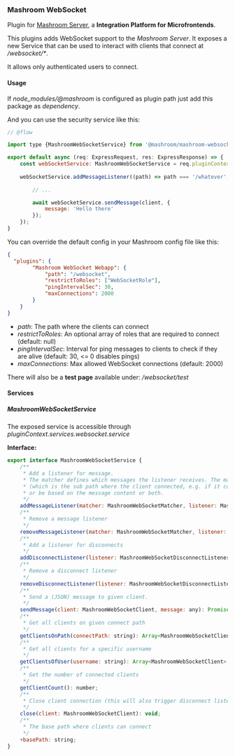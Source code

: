 
### Mashroom WebSocket

Plugin for [Mashroom Server](https://www.mashroom-server.com), a **Integration Platform for Microfrontends**. 

This plugins adds WebSocket support to the _Mashroom Server_.
It exposes a new Service that can be used to interact with clients that connect at _/websocket/*_.

It allows only authenticated users to connect.

#### Usage

If *node_modules/@mashroom* is configured as plugin path just add this package as _dependency_.

And you can use the security service like this:

```js
// @flow

import type {MashroomWebSocketService} from '@mashroom/mashroom-websocket/type-definitions';

export default async (req: ExpressRequest, res: ExpressResponse) => {
    const webSocketService: MashroomWebSocketService = req.pluginContext.services.websocket.service;
    
    webSocketService.addMessageListener((path) => path === '/whatever', async (message, client) => {
           
        // ...

        await webSocketService.sendMessage(client, {
            message: 'Hello there'
        });
    });
}
```

You can override the default config in your Mashroom config file like this:

```json
{
  "plugins": {
        "Mashroom WebSocket Webapp": {
            "path": "/websocket",
            "restrictToRoles": ["WebSocketRole"],
            "pingIntervalSec": 30,
            "maxConnections": 2000
        }
    }
}
```

 * _path_: The path where the clients can connect 
 * _restrictToRoles_: An optional array of roles that are required to connect (default: null)
 * _pingIntervalSec_: Interval for ping messages to clients to check if they are alive (default: 30, <= 0 disables pings)
 * _maxConnections_: Max allowed WebSocket connections (default: 2000)
 
There will also be a **test page** available under: _/websocket/test_
 
#### Services

##### MashroomWebSocketService

The exposed service is accessible through _pluginContext.services.websocket.service_

**Interface:**

```js
export interface MashroomWebSocketService {
    /**
     * Add a listener for message.
     * The matcher defines which messages the listener receives. The match can be based on the connect path
     * (which is the sub path where the client connected, e.g. if it connected on /websocket/test the connect path would be /test)
     * or be based on the message content or both.
     */
    addMessageListener(matcher: MashroomWebSocketMatcher, listener: MashroomWebSocketMessageListener): void;
    /**
     * Remove a message listener
     */
    removeMessageListener(matcher: MashroomWebSocketMatcher, listener: MashroomWebSocketMessageListener): void;
    /**
     * Add a listener for disconnects
     */
    addDisconnectListener(listener: MashroomWebSocketDisconnectListener): void;
    /**
     * Remove a disconnect listener
     */
    removeDisconnectListener(listener: MashroomWebSocketDisconnectListener): void;
    /**
     * Send a (JSON) message to given client.
     */
    sendMessage(client: MashroomWebSocketClient, message: any): Promise<void>;
    /**
     * Get all clients on given connect path
     */
    getClientsOnPath(connectPath: string): Array<MashroomWebSocketClient>;
    /**
     * Get all clients for a specific username
     */
    getClientsOfUser(username: string): Array<MashroomWebSocketClient>;
    /**
     * Get the number of connected clients
     */
    getClientCount(): number;
    /**
     * Close client connection (this will also trigger disconnect listeners)
     */
    close(client: MashroomWebSocketClient): void;
    /**
     * The base path where clients can connect
     */
    +basePath: string;
}
```
